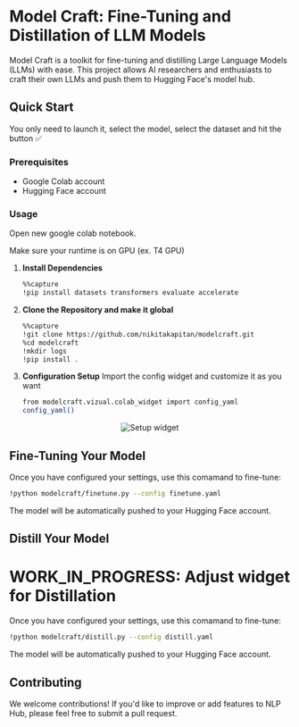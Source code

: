 # Model Craft: Fine-Tuning and Distillation of LLM Models

Model Craft is a toolkit for fine-tuning and distilling Large Language Models (LLMs) with ease. This project allows AI researchers and enthusiasts to craft their own LLMs and push them to Hugging Face's model hub.

## Quick Start

You only need to launch it, select the model, select the dataset and hit the button ✅

### Prerequisites

- Google Colab account
- Hugging Face account

### Usage

Open new google colab notebook.

Make sure your runtime is on GPU (ex. T4 GPU) 

1. **Install Dependencies**
   
   ```bash
   %%capture
   !pip install datasets transformers evaluate accelerate 

2. **Clone the Repository and make it global**
   
   ```bash
   %%capture
   !git clone https://github.com/nikitakapitan/modelcraft.git
   %cd modelcraft
   !mkdir logs
   !pip install .


3. **Configuration Setup**
Import the config widget and customize it as you want

   ```bash
   from modelcraft.vizual.colab_widget import config_yaml
   config_yaml() 

<p align="center">
  <img src="docs/images/setup.png" alt="Setup widget" />
</p>

## Fine-Tuning Your Model

Once you have configured your settings, use this comamand to fine-tune:

  ```bash
  !python modelcraft/finetune.py --config finetune.yaml
  ```

The model will be automatically pushed to your Hugging Face account.

## Distill Your Model

# WORK_IN_PROGRESS: Adjust widget for Distillation

Once you have configured your settings, use this comamand to fine-tune:

  ```bash
  !python modelcraft/distill.py --config distill.yaml
  ```

The model will be automatically pushed to your Hugging Face account.

## Contributing
We welcome contributions! If you'd like to improve or add features to NLP Hub, please feel free to submit a pull request.
